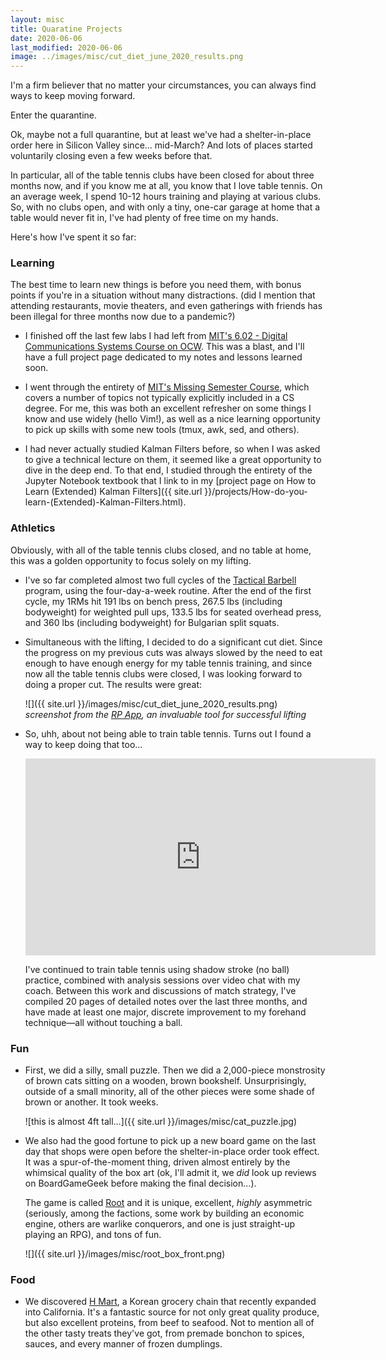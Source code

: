 ```yaml
---
layout: misc
title: Quaratine Projects
date: 2020-06-06
last_modified: 2020-06-06
image: ../images/misc/cut_diet_june_2020_results.png
---
```


I'm a firm believer that no matter your circumstances, you can always find ways to keep moving forward.

Enter the quarantine.

Ok, maybe not a full quarantine, but at least we've had a shelter-in-place order here in Silicon Valley since… mid-March? And lots of places started voluntarily closing even a few weeks before that.

In particular, all of the table tennis clubs have been closed for about three months now, and if you know me at all, you know that I love table tennis. On an average week, I spend 10-12 hours training and playing at various clubs. So, with no clubs open, and with only a tiny, one-car garage at home that a table would never fit in, I've had plenty of free time on my hands.

Here's how I've spent it so far:

### Learning

The best time to learn new things is before you need them, with bonus points if you're in a situation without many distractions. (did I mention that attending restaurants, movie theaters, and even gatherings with friends has been illegal for three months now due to a pandemic?)

- I finished off the last few labs I had left from [MIT's 6.02 - Digital Communications Systems Course on OCW](https://ocw.mit.edu/courses/electrical-engineering-and-computer-science/6-02-introduction-to-eecs-ii-digital-communication-systems-fall-2012/). This was a blast, and I'll have a full project page dedicated to my notes and lessons learned soon.

- I went through the entirety of [MIT's Missing Semester Course](https://missing.csail.mit.edu/), which covers a number of topics not typically explicitly included in a CS degree. For me, this was both an excellent refresher on some things I know and use widely (hello Vim!), as well as a nice learning opportunity to pick up skills with some new tools (tmux, awk, sed, and others).

- I had never actually studied Kalman Filters before, so when I was asked to give a technical lecture on them, it seemed like a great opportunity to dive in the deep end. To that end, I studied through the entirety of the Jupyter Notebook textbook that I link to in my [project page on How to Learn (Extended) Kalman Filters]({{ site.url }}/projects/How-do-you-learn-(Extended)-Kalman-Filters.html).

### Athletics

Obviously, with all of the table tennis clubs closed, and no table at home, this was a golden opportunity to focus solely on my lifting.

- I've so far completed almost two full cycles of the [Tactical Barbell](http://www.tacticalbarbell.com/) program, using the four-day-a-week routine. After the end of the first cycle, my 1RMs hit 191 lbs on bench press, 267.5 lbs (including bodyweight) for weighted pull ups, 133.5 lbs for seated overhead press, and 360 lbs (including bodyweight) for Bulgarian split squats.

- Simultaneous with the lifting, I decided to do a significant cut diet. Since the progress on my previous cuts was always slowed by the need to eat enough to have enough energy for my table tennis training, and since now all the table tennis clubs were closed, I was looking forward to doing a proper cut. The results were great:

  ![]({{ site.url }}/images/misc/cut_diet_june_2020_results.png)
*screenshot from the [RP App](https://renaissanceperiodization.com/rp-diet-app), an invaluable tool for successful lifting*

- So, uhh, about not being able to train table tennis. Turns out I found a way to keep doing that too…

  <iframe width="560" height="315" src="https://www.youtube.com/embed/k1fwifW86m0" frameborder="0" allow="accelerometer; autoplay; encrypted-media; gyroscope; picture-in-picture" allowfullscreen></iframe>

  I've continued to train table tennis using shadow stroke (no ball) practice, combined with analysis sessions over video chat with my coach. Between this work and discussions of match strategy, I've compiled 20 pages of detailed notes over the last three months, and have made at least one major, discrete improvement to my forehand technique—all without touching a ball.

### Fun

- First, we did a silly, small puzzle. Then we did a 2,000-piece monstrosity of brown cats sitting on a wooden, brown bookshelf. Unsurprisingly, outside of a small minority, all of the other pieces were some shade of brown or another. It took weeks.

  ![this is almost 4ft tall…]({{ site.url }}/images/misc/cat_puzzle.jpg)

- We also had the good fortune to pick up a new board game on the last day that shops were open before the shelter-in-place order took effect. It was a spur-of-the-moment thing, driven almost entirely by the whimsical quality of the box art (ok, I'll admit it, we *did* look up reviews on BoardGameGeek before making the final decision…).

  The game is called [Root](https://boardgamegeek.com/boardgame/237182/root) and it is unique, excellent, *highly* asymmetric (seriously, among the factions, some work by building an economic engine, others are warlike conquerors, and one is just straight-up playing an RPG), and tons of fun.

  ![]({{ site.url }}/images/misc/root_box_front.png)

### Food

- We discovered [H Mart](https://www.hmart.com/), a Korean grocery chain that recently expanded into California. It's a fantastic source for not only great quality produce, but also excellent proteins, from beef to seafood. Not to mention  all of the other tasty treats they've got, from premade bonchon to spices, sauces, and every manner of frozen dumplings.
